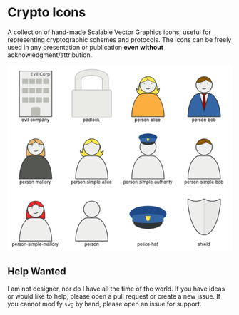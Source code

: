 Crypto Icons
============
A collection of hand-made Scalable Vector Graphics icons, useful for
representing cryptographic schemes and protocols.
The icons can be freely used in any presentation or publication **even
without** acknowledgment/attribution.

![Motage of the icon set.](montage.png "Overview of all icons.")

Help Wanted
-----------
I am not designer, nor do I have all the time of the world.
If you have ideas or would like to help, please open a pull request or
create a new issue.
If you cannot modify `svg` by hand, please open an issue for support.
